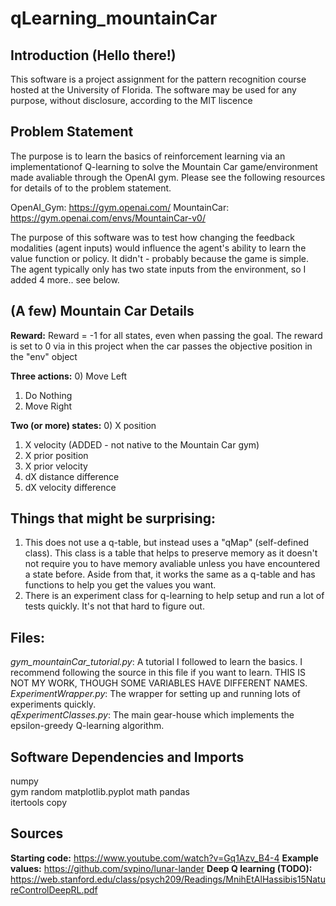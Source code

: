 # qLearning_mountainCar

## Introduction (Hello there!) 
This software is a project assignment for the pattern recognition course hosted at the University of Florida. 
The software may be used for any purpose, without disclosure, according to the MIT liscence

## Problem Statement
The purpose is to learn the basics of reinforcement learning via an implementationof Q-learning
to solve the Mountain Car game/environment made avaliable through the OpenAI gym. Please see the 
following resources for details of to the problem statement. 

OpenAI_Gym:  https://gym.openai.com/
MountainCar: https://gym.openai.com/envs/MountainCar-v0/

The purpose of this software was to test how changing the feedback modalities (agent inputs) would influence the
agent's ability to learn the value function or policy. It didn't - probably because the game is simple. 
The agent typically only has two state inputs from the environment, so I added 4 more.. see below. 

## (A few) Mountain Car Details

**Reward:**
Reward = -1 for all states, even when passing the goal. The reward is set to 0 via in this project when the car passes the objective position in the "env" object 

**Three actions:** 
0) Move Left
1) Do Nothing
2) Move Right

**Two (or more) states:** 
0) X position
1) X velocity
(ADDED - not native to the Mountain Car gym) 
2) X prior position
3) X prior velocity
4) dX distance difference
5) dX velocity difference

## Things that might be surprising: 
1) This does not use a q-table, but instead uses a "qMap" (self-defined class). This class is a table that helps to preserve memory as it doesn't not require you to have memory avaliable unless you have encountered a state before. Aside from that, it works the same as a q-table and has functions to help you get the values you want. 
2) There is an experiment class for q-learning to help setup and run a lot of tests quickly. It's not that hard to figure out. 

## Files: 
*gym_mountainCar_tutorial.py*: A tutorial I followed to learn the basics. I recommend following the source in this file if you want to learn. THIS IS NOT MY WORK, THOUGH SOME VARIABLES HAVE DIFFERENT NAMES. 
*ExperimentWrapper.py*: The wrapper for setting up and running lots of experiments quickly.   
*qExperimentClasses.py*: The main gear-house which implements the epsilon-greedy Q-learning algorithm. 

## Software Dependencies and Imports 
numpy  
gym
random 
matplotlib.pyplot
math 
pandas  
itertools
copy 


## Sources 
**Starting code:**   https://www.youtube.com/watch?v=Gq1Azv_B4-4
**Example values:**  https://github.com/svpino/lunar-lander
**Deep Q learning (TODO):** https://web.stanford.edu/class/psych209/Readings/MnihEtAlHassibis15NatureControlDeepRL.pdf 

